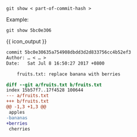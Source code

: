 ```{.no-line-numbers}
git show < part-of-commit-hash >
```
Example:
```{.no-line-numbers}
git show 5bc0e306
```
{{ icon_output }}
```diff
commit 5bc0e30635a754908dbdd3d2d833756cc4b52ef3
Author: … < … >
Date:   Sat Jul 8 16:50:27 2017 +0800

    fruits.txt: replace banana with berries

diff --git a/fruits.txt b/fruits.txt
index 15b57f7..17f4528 100644
--- a/fruits.txt
+++ b/fruits.txt
@@ -1,3 +1,3 @@
 apples
-bananas
+berries
 cherries
```
